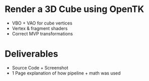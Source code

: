 # **Render a 3D Cube using OpenTK**
- VBO + VAO for cube vertices
- Vertex & fragment shaders
- Correct MVP transformations

# **Deliverables**
- Source Code + Screenshot
- 1 Page explanation of how pipeline + math was used
